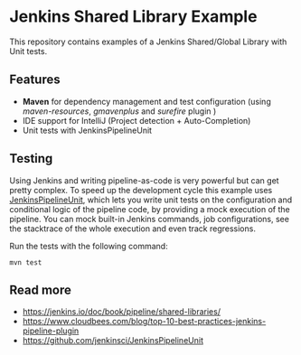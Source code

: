 # Jenkins Shared Library Example

This repository contains examples of a Jenkins Shared/Global Library with Unit tests.

## Features

* **Maven** for dependency management and test configuration (using *maven-resources*, *gmavenplus* and *surefire* plugin )
* IDE support for IntelliJ (Project detection + Auto-Completion)
* Unit tests with JenkinsPipelineUnit 


## Testing

Using Jenkins and writing pipeline-as-code is very powerful but can get pretty complex.
To speed up the development cycle this example uses [JenkinsPipelineUnit](https://github.com/jenkinsci/JenkinsPipelineUnit), 
which lets you write unit tests on the configuration and conditional logic of the pipeline code, by providing a mock execution of the pipeline. You can mock built-in Jenkins commands, job configurations, see the stacktrace of the whole execution and even track regressions.

Run the tests with the following command:
```
mvn test
```

## Read more

* https://jenkins.io/doc/book/pipeline/shared-libraries/
* https://www.cloudbees.com/blog/top-10-best-practices-jenkins-pipeline-plugin
* https://github.com/jenkinsci/JenkinsPipelineUnit
 